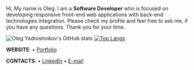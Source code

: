 Hi, My name is Oleg. I am a **Software Developer** who is focused on developing responsive front-end web applications with back-end technologies integration. Please check my profile and feel free to ask me, if you have any questions. Thank you for your time.

![Oleg Yadroshnikov's GitHub stats](https://github-readme-stats.vercel.app/api?username=V1Rotate&hide=issues,contribs,prs&show_icons=true&theme=tokyonight&count_private=true)
[![Top Langs](https://github-readme-stats.vercel.app/api/top-langs/?username=V1Rotate&langs_count=8&layout=compact&theme=tokyonight)](https://github.com/V1Rotate/github-readme-stats)



**WEBSITE**: • [Portfolio](https://olegyadroshnikov.com/) 

**CONTACTS**: • [LinkedIn](https://www.linkedin.com/in/yadroshnikov/) • [E-mail](contact@olegyadroshnikov.com)
